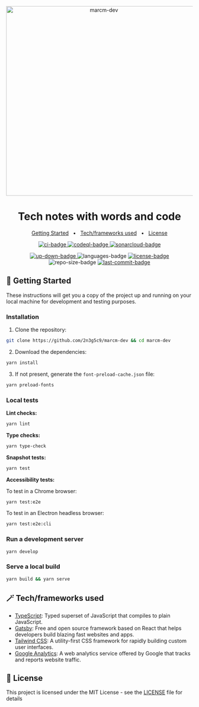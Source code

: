<div align="center">
  <img width="512" src="https://raw.githubusercontent.com/2n3g5c9/marcm-dev/main/src/assets/images/shape.png" alt="marcm-dev">
</div>

<h1 align="center">
  Tech notes with words and code
</h1>

<p align="center">
    <a href="#-getting-started">Getting Started</a>
    &nbsp; • &nbsp;
    <a href="#-techframeworks-used">Tech/frameworks used</a>
    &nbsp; • &nbsp;
    <a href="#-license">License</a>
</p>

<p align="center">
  <a href="https://github.com/2n3g5c9/marcm-dev/actions/workflows/ci.yml">
    <img src="https://github.com/2n3g5c9/marcm-dev/workflows/Continuous%20Integration/badge.svg" alt="ci-badge"/>
  </a>
  <a href="https://github.com/2n3g5c9/marcm-dev/actions/workflows/codeql-analysis.yml">
    <img src="https://github.com/2n3g5c9/marcm-dev/workflows/CodeQL/badge.svg" alt="codeql-badge"/>
  </a>
  <a href="https://sonarcloud.io/dashboard?id=2n3g5c9_marcm-dev" target="_blank" rel="noopener noreferrer">
    <img src="https://sonarcloud.io/api/project_badges/measure?project=2n3g5c9_marcm-dev&metric=alert_status" alt="sonarcloud-badge"/>
  </a>
</p>

<p align="center">
  <a href="https://www.marcm.dev/" aria-label="marcm-dev" target="_blank" rel="noopener noreferrer">
    <img src="https://img.shields.io/website-up-down-green-red/https/marcm.dev.svg?label=marcm.dev" alt="up-down-badge"/>
  </a>
  <img src="https://img.shields.io/github/languages/count/2n3g5c9/marcm-dev.svg?style=flat" alt="languages-badge"/>
  <a href="./LICENSE"> 
    <img src="https://img.shields.io/github/license/2n3g5c9/marcm-dev" alt="license-badge">
  </a>
  <img src="https://img.shields.io/github/repo-size/2n3g5c9/marcm-dev" alt="repo-size-badge">
  <a href="https://github.com/2n3g5c9/marcm-dev/commits/main">
    <img src="https://img.shields.io/github/last-commit/2n3g5c9/marcm-dev" alt="last-commit-badge">
  </a>
</p>

## 🏁 Getting Started

These instructions will get you a copy of the project up and running on your local machine for development and testing purposes.

### Installation

1. Clone the repository:

```bash
git clone https://github.com/2n3g5c9/marcm-dev && cd marcm-dev
```

2. Download the dependencies:

```bash
yarn install
```

3. If not present, generate the `font-preload-cache.json` file:

```bash
yarn preload-fonts
```

### Local tests

**Lint checks:**

```bash
yarn lint
```

**Type checks:**

```bash
yarn type-check
```

**Snapshot tests:**

```bash
yarn test
```

**Accessibility tests:**

To test in a Chrome browser:

```bash
yarn test:e2e
```

To test in an Electron headless browser:

```bash
yarn test:e2e:cli
```

### Run a development server

```bash
yarn develop
```

### Serve a local build

```bash
yarn build && yarn serve
```

## 🪄 Tech/frameworks used

- [TypeScript](https://www.typescriptlang.org/): Typed superset of JavaScript that compiles to plain JavaScript.
- [Gatsby](https://www.gatsbyjs.com/): Free and open source framework based on React that helps developers build blazing fast websites and apps.
- [Tailwind CSS](https://tailwindcss.com/): A utility-first CSS framework for rapidly building custom user interfaces.
- [Google Analytics](https://analytics.google.com/): A web analytics service offered by Google that tracks and reports website traffic.

## 📃 License

This project is licensed under the MIT License - see the [LICENSE](LICENSE) file for details
